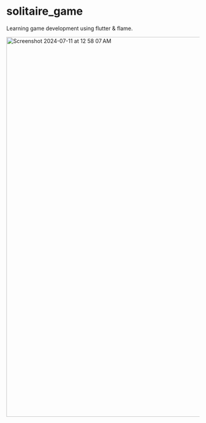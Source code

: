 # solitaire_game

Learning game development using flutter & flame.

<img width="990" alt="Screenshot 2024-07-11 at 12 58 07 AM" src="https://github.com/NehaKushwah993/SolitaireGameFlutter/assets/19280756/3974e736-1c14-4481-bc5f-e8681f5c9f28">
